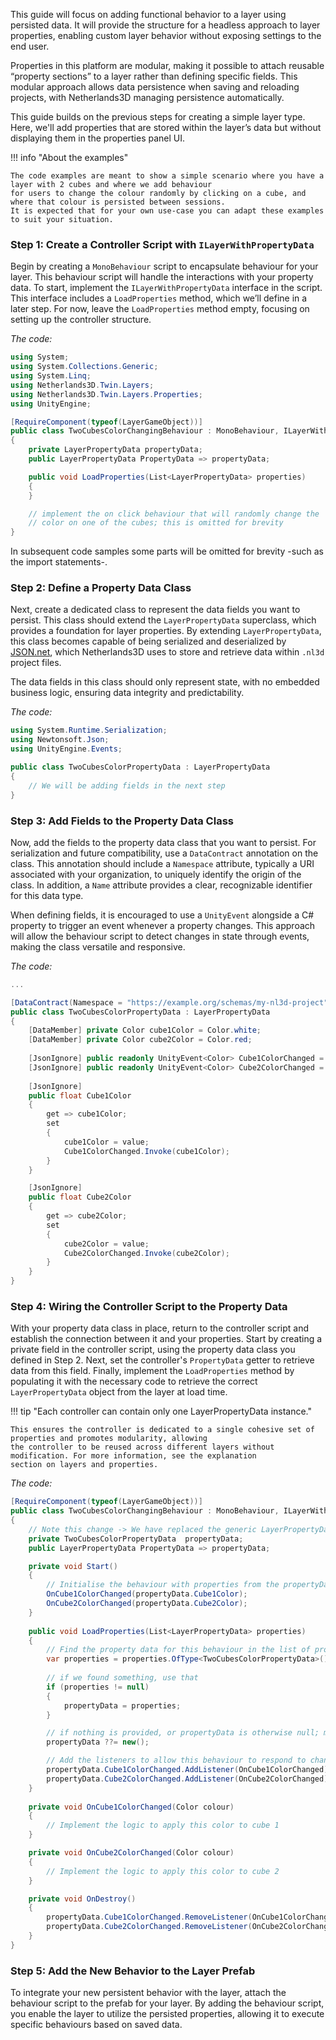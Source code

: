 This guide will focus on adding functional behavior to a layer using persisted data. It will provide the structure for a
headless approach to layer properties, enabling custom layer behavior without exposing settings to the end user.

Properties in this platform are modular, making it possible to attach reusable “property sections” to a layer rather 
than defining specific fields. This modular approach allows data persistence when saving and reloading projects, with 
Netherlands3D managing persistence automatically.

This guide builds on the previous steps for creating a simple layer type. Here, we'll add properties that are stored 
within the layer’s data but without displaying them in the properties panel UI.

[//]: # ( TODO "Add an infographic showing a layer with multiple behaviours that each have properties")

!!! info "About the examples"

    The code examples are meant to show a simple scenario where you have a layer with 2 cubes and where we add behaviour
    for users to change the colour randomly by clicking on a cube, and where that colour is persisted between sessions.
    It is expected that for your own use-case you can adapt these examples to suit your situation.


### Step 1: Create a Controller Script with `ILayerWithPropertyData`

Begin by creating a `MonoBehaviour` script to encapsulate behaviour for your layer. This behaviour script will handle 
the interactions with your property data. To start, implement the `ILayerWithPropertyData` interface in the script. 
This interface includes a `LoadProperties` method, which we’ll define in a later step. For now, leave the 
`LoadProperties` method empty, focusing on setting up the controller structure.

_The code:_

```csharp
using System;
using System.Collections.Generic;
using System.Linq;
using Netherlands3D.Twin.Layers;
using Netherlands3D.Twin.Layers.Properties;
using UnityEngine;

[RequireComponent(typeof(LayerGameObject))]
public class TwoCubesColorChangingBehaviour : MonoBehaviour, ILayerWithPropertyData
{
    private LayerPropertyData propertyData;
    public LayerPropertyData PropertyData => propertyData;

    public void LoadProperties(List<LayerPropertyData> properties)
    {
    }

    // implement the on click behaviour that will randomly change the 
    // color on one of the cubes; this is omitted for brevity
}
```

In subsequent code samples some parts will be omitted for brevity -such as the import statements-.

### Step 2: Define a Property Data Class

Next, create a dedicated class to represent the data fields you want to persist. This class should extend the
`LayerPropertyData` superclass, which provides a foundation for layer properties. By extending `LayerPropertyData`, this
class becomes capable of being serialized and deserialized by [JSON.net](https://www.newtonsoft.com/json), which 
Netherlands3D uses to store and retrieve data within `.nl3d` project files. 

The data fields in this class should only represent state, with no embedded business logic, ensuring data integrity and 
predictability.

_The code:_

```csharp
using System.Runtime.Serialization;
using Newtonsoft.Json;
using UnityEngine.Events;

public class TwoCubesColorPropertyData : LayerPropertyData
{
    // We will be adding fields in the next step
}

```

###  Step 3: Add Fields to the Property Data Class

Now, add the fields to the property data class that you want to persist. For serialization and future compatibility, use
a `DataContract` annotation on the class. This annotation should include a `Namespace` attribute, typically a URI 
associated with your organization, to uniquely identify the origin of the class. In addition, a `Name` attribute provides 
a clear, recognizable identifier for this data type.

When defining fields, it is encouraged to use a `UnityEvent` alongside a C# property to trigger an event whenever a 
property changes. This approach will allow the behaviour script to detect changes in state through events, making the 
class versatile and responsive.

_The code:_

```csharp
...

[DataContract(Namespace = "https://example.org/schemas/my-nl3d-project", Name = "TwoCubesColor")]
public class TwoCubesColorPropertyData : LayerPropertyData
{
    [DataMember] private Color cube1Color = Color.white;
    [DataMember] private Color cube2Color = Color.red;
    
    [JsonIgnore] public readonly UnityEvent<Color> Cube1ColorChanged = new();
    [JsonIgnore] public readonly UnityEvent<Color> Cube2ColorChanged = new();
    
    [JsonIgnore]
    public float Cube1Color
    {
        get => cube1Color;
        set
        {
            cube1Color = value;
            Cube1ColorChanged.Invoke(cube1Color);
        }
    }

    [JsonIgnore]
    public float Cube2Color
    {
        get => cube2Color;
        set
        {
            cube2Color = value;
            Cube2ColorChanged.Invoke(cube2Color);
        }
    }
}

```

### Step 4: Wiring the Controller Script to the Property Data

With your property data class in place, return to the controller script and establish the connection between it and your
properties. Start by creating a private field in the controller script, using the property data class you defined in
Step 2. Next, set the controller's `PropertyData` getter to retrieve data from this field. Finally, implement the
`LoadProperties` method by populating it with the necessary code to retrieve the correct `LayerPropertyData` object from 
the layer at load time.

!!! tip "Each controller can contain only one LayerPropertyData instance." 

    This ensures the controller is dedicated to a single cohesive set of properties and promotes modularity, allowing 
    the controller to be reused across different layers without modification. For more information, see the explanation
    section on layers and properties.

_The code:_

```csharp
[RequireComponent(typeof(LayerGameObject))]
public class TwoCubesColorChangingBehaviour : MonoBehaviour, ILayerWithPropertyData
{
    // Note this change -> We have replaced the generic LayerPropertyData with TwoCubesColorPropertyData
    private TwoCubesColorPropertyData  propertyData;
    public LayerPropertyData PropertyData => propertyData;

    private void Start()
    {
        // Initialise the behaviour with properties from the propertyData - this will trigger upon loading a new project
        OnCube1ColorChanged(propertyData.Cube1Color);
        OnCube2ColorChanged(propertyData.Cube2Color);
    }
    
    public void LoadProperties(List<LayerPropertyData> properties)
    {
        // Find the property data for this behaviour in the list of properties belonging to its parent layer
        var properties = properties.OfType<TwoCubesColorPropertyData>().FirstOrDefault();
        
        // if we found something, use that
        if (properties != null)
        {
            propertyData = properties;
        }

        // if nothing is provided, or propertyData is otherwise null; make sure we have a default 
        propertyData ??= new();

        // Add the listeners to allow this behaviour to respond to change in its state
        propertyData.Cube1ColorChanged.AddListener(OnCube1ColorChanged);
        propertyData.Cube2ColorChanged.AddListener(OnCube2ColorChanged);
    }
    
    private void OnCube1ColorChanged(Color colour)
    {
        // Implement the logic to apply this color to cube 1
    }

    private void OnCube2ColorChanged(Color colour)
    {
        // Implement the logic to apply this color to cube 2
    }

    private void OnDestroy()
    {
        propertyData.Cube1ColorChanged.RemoveListener(OnCube1ColorChanged);
        propertyData.Cube2ColorChanged.RemoveListener(OnCube2ColorChanged);
    }
}
```

### Step 5: Add the New Behavior to the Layer Prefab

To integrate your new persistent behavior with the layer, attach the behaviour script to the prefab for your layer.
By adding the behaviour script, you enable the layer to utilize the persisted properties, allowing it to execute 
specific behaviours based on saved data.
